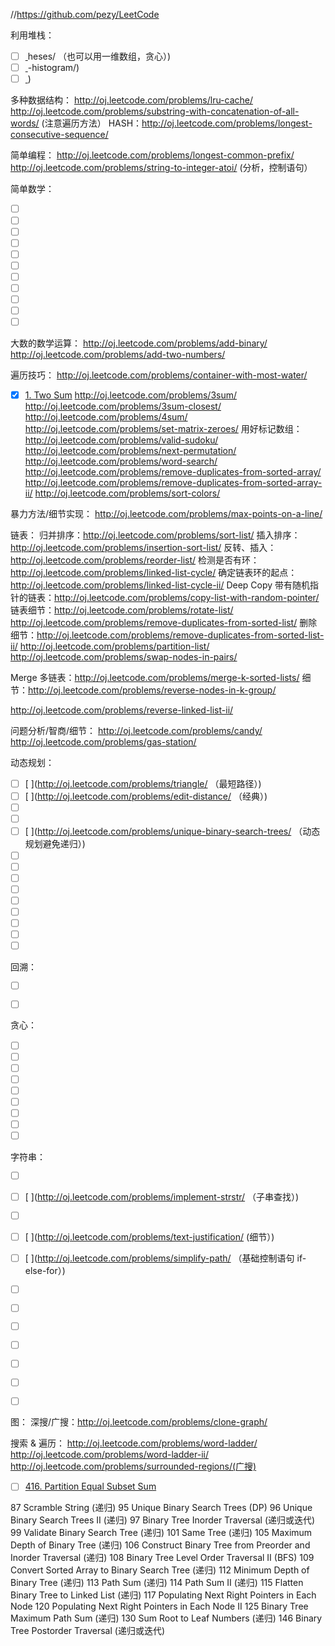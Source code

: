 //https://github.com/pezy/LeetCode

利用堆栈：
- [ ] [ ](http://oj.leetcode.com/problems/longest-valid-parent)heses/ （也可以用一维数组，贪心）)
- [ ] [ ](http://oj.leetcode.com/problems/largest-rectangle-in)-histogram/)
- [ ] [ ](http://oj.leetcode.com/problems/trapping-rain-water/))

多种数据结构：
http://oj.leetcode.com/problems/lru-cache/
http://oj.leetcode.com/problems/substring-with-concatenation-of-all-words/ (注意遍历方法）
HASH：http://oj.leetcode.com/problems/longest-consecutive-sequence/

简单编程：
http://oj.leetcode.com/problems/longest-common-prefix/
http://oj.leetcode.com/problems/string-to-integer-atoi/  (分析，控制语句）

简单数学：

- [ ] [ ](http://oj.leetcode.com/problems/reverse-integer/)
- [ ] [ ](http://oj.leetcode.com/problems/plus-one/)
- [ ] [ ](http://oj.leetcode.com/problems/unique-paths/)
- [ ] [ ](http://oj.leetcode.com/problems/palindrome-number/)
- [ ] [ ](http://oj.leetcode.com/problems/permutation-sequence/)
- [ ] [ ](http://oj.leetcode.com/problems/merge-intervals/)
- [ ] [ ](http://oj.leetcode.com/problems/valid-number/)
- [ ] [ ](http://oj.leetcode.com/problems/climbing-stairs/)
- [ ] [ ](http://oj.leetcode.com/problems/integer-to-roman/)
- [ ] [ ](http://oj.leetcode.com/problems/divide-two-integers/)
- [ ] [ ](http://oj.leetcode.com/problems/insert-interval/(区间))

大数的数学运算：
http://oj.leetcode.com/problems/add-binary/
http://oj.leetcode.com/problems/add-two-numbers/

遍历技巧：
http://oj.leetcode.com/problems/container-with-most-water/
- [x] [1. Two Sum](http://oj.leetcode.com/problems/two-sum/)
http://oj.leetcode.com/problems/3sum/
http://oj.leetcode.com/problems/3sum-closest/
http://oj.leetcode.com/problems/4sum/
http://oj.leetcode.com/problems/set-matrix-zeroes/
用好标记数组：http://oj.leetcode.com/problems/valid-sudoku/
http://oj.leetcode.com/problems/next-permutation/
http://oj.leetcode.com/problems/word-search/
http://oj.leetcode.com/problems/remove-duplicates-from-sorted-array/
http://oj.leetcode.com/problems/remove-duplicates-from-sorted-array-ii/
http://oj.leetcode.com/problems/sort-colors/

暴力方法/细节实现：
http://oj.leetcode.com/problems/max-points-on-a-line/

链表：
归并排序：http://oj.leetcode.com/problems/sort-list/
插入排序：http://oj.leetcode.com/problems/insertion-sort-list/
反转、插入：http://oj.leetcode.com/problems/reorder-list/
检测是否有环：http://oj.leetcode.com/problems/linked-list-cycle/
确定链表环的起点：http://oj.leetcode.com/problems/linked-list-cycle-ii/
Deep Copy 带有随机指针的链表：http://oj.leetcode.com/problems/copy-list-with-random-pointer/
链表细节：http://oj.leetcode.com/problems/rotate-list/
http://oj.leetcode.com/problems/remove-duplicates-from-sorted-list/
删除细节：http://oj.leetcode.com/problems/remove-duplicates-from-sorted-list-ii/
http://oj.leetcode.com/problems/partition-list/
http://oj.leetcode.com/problems/swap-nodes-in-pairs/

Merge 多链表：http://oj.leetcode.com/problems/merge-k-sorted-lists/
细节：http://oj.leetcode.com/problems/reverse-nodes-in-k-group/

http://oj.leetcode.com/problems/reverse-linked-list-ii/

问题分析/智商/细节：
http://oj.leetcode.com/problems/candy/
http://oj.leetcode.com/problems/gas-station/

动态规划：
- [ ] [ ](http://oj.leetcode.com/problems/triangle/  （最短路径）)
- [ ] [ ](http://oj.leetcode.com/problems/edit-distance/ （经典）)
- [ ] [ ](http://oj.leetcode.com/problems/word-break/)
- [ ] [ ](http://oj.leetcode.com/problems/word-break-ii/)
- [ ] [ ](http://oj.leetcode.com/problems/unique-binary-search-trees/  （动态规划避免递归）)
- [ ] [ ](http://oj.leetcode.com/problems/unique-paths-ii/)
- [ ] [ ](http://oj.leetcode.com/problems/scramble-string/)
- [ ] [ ](http://oj.leetcode.com/problems/palindrome-partitioning/)
- [ ] [ ](http://oj.leetcode.com/problems/palindrome-partitioning-ii/)
- [ ] [ ](http://oj.leetcode.com/problems/interleaving-string/)
- [ ] [ ](http://oj.leetcode.com/problems/distinct-subsequences/)
- [ ] [ ](http://oj.leetcode.com/problems/decode-ways/)
- [ ] [ ](http://oj.leetcode.com/problems/gray-code/)
- [ ] [ ](http://oj.leetcode.com/problems/minimum-path-sum/)

回溯：

- [ ] [ ](http://oj.leetcode.com/problems/sudoku-solver/)
- [ ] [ ](http://oj.leetcode.com/problems/n-queens-ii/)


贪心：
- [ ] [ ](http://oj.leetcode.com/problems/best-time-to-buy-and-sell-stock/)
- [ ] [ ](http://oj.leetcode.com/problems/jump-game/)
- [ ] [ ](http://oj.leetcode.com/problems/jump-game-ii/)
- [ ] [ ](http://oj.leetcode.com/problems/best-time-to-buy-and-sell-stock-ii/)
- [ ] [ ](http://oj.leetcode.com/problems/best-time-to-buy-and-sell-stock-iii/)
- [ ] [ ](http://oj.leetcode.com/problems/maximum-subarray/)
- [ ] [ ](http://oj.leetcode.com/problems/minimum-window-substring/)
- [ ] [ ](http://oj.leetcode.com/problems/maximal-rectangle/)
- [ ] [ ](http://oj.leetcode.com/problems/longest-substring-without-repeating-characters/)

字符串：
- [ ] [ ](http://oj.leetcode.com/problems/count-and-say/)
- [ ] [ ](http://oj.leetcode.com/problems/implement-strstr/  （子串查找）)
- [ ] [ ](http://oj.leetcode.com/problems/anagrams/)
- [ ] [ ](http://oj.leetcode.com/problems/text-justification/ (细节）)
- [ ] [ ](http://oj.leetcode.com/problems/simplify-path/  （基础控制语句 if-else-for）)
- [ ] [ ](http://oj.leetcode.com/problems/multiply-strings/)
- [ ] [ ](http://oj.leetcode.com/problems/regular-expression-matching/)
- [ ] [ ](http://oj.leetcode.com/problems/wildcard-matching/)
- [ ] [ ](http://oj.leetcode.com/problems/longest-palindromic-substring/)
- [ ] [ ](http://oj.leetcode.com/problems/zigzag-conversion/)
- [ ] [ ](http://oj.leetcode.com/problems/length-of-last-word/)
- [ ] [ ](http://oj.leetcode.com/problems/valid-palindrome/)


图：
深搜/广搜：http://oj.leetcode.com/problems/clone-graph/


搜索 & 遍历：
http://oj.leetcode.com/problems/word-ladder/
http://oj.leetcode.com/problems/word-ladder-ii/
http://oj.leetcode.com/problems/surrounded-regions/(广搜)


- [ ] [416. Partition Equal Subset Sum](https://leetcode.com/problems/partition-equal-subset-sum/)

87 Scramble String (递归)
95 Unique Binary Search Trees (DP)
96 Unique Binary Search Trees II (递归)
97 Binary Tree Inorder Traversal (递归或迭代)
99 Validate Binary Search Tree (递归)
101 Same Tree (递归)
105  Maximum Depth of Binary Tree (递归)
106  Construct Binary Tree from Preorder and Inorder Traversal (递归)
108  Binary Tree Level Order Traversal II (BFS)
109  Convert Sorted Array to Binary Search Tree (递归)
112  Minimum Depth of Binary Tree (递归)
113  Path Sum (递归)
114  Path Sum II (递归)
115  Flatten Binary Tree to Linked List (递归)
117  Populating Next Right Pointers in Each Node
120  Populating Next Right Pointers in Each Node II
125  Binary Tree Maximum Path Sum (递归)
130  Sum Root to Leaf Numbers (递归)
146  Binary Tree Postorder Traversal (递归或迭代)